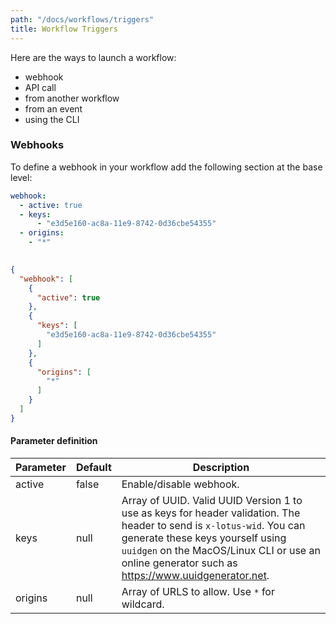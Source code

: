 ```yaml
---
path: "/docs/workflows/triggers"
title: Workflow Triggers
---
```


Here are the ways to launch a workflow:

- webhook
- API call
- from another workflow
- from an event
- using the CLI

### Webhooks

To define a webhook in your workflow add the following section at the base level:

<!--DOCUSAURUS_CODE_TABS-->
<!--YAML-->
```yaml
webhook:
  - active: true
  - keys:
	  - "e3d5e160-ac8a-11e9-8742-0d36cbe54355"
  - origins:
    - "*"
    
```
<!--JSON-->
```json
{
  "webhook": [
    {
      "active": true
    },
    {
      "keys": [
        "e3d5e160-ac8a-11e9-8742-0d36cbe54355"
      ]
    },
    {
      "origins": [
        "*"
      ]
    }
  ]
}
```
<!--END_DOCUSAURUS_CODE_TABS-->

#### Parameter definition

 Parameter    | Default | Description                                                                      |
| ------------ | ------- | -------------------------------------------------------------------------------- |
| active | false   | Enable/disable webhook.                               |
| keys    |  null   | Array of UUID. Valid UUID Version 1 to use as keys for header validation. The header to send is `x-lotus-wid`. You can generate these keys yourself using `uuidgen` on the MacOS/Linux CLI or use an online generator such as https://www.uuidgenerator.net. |
| origins | null | Array of URLS to allow. Use `*` for wildcard. |
